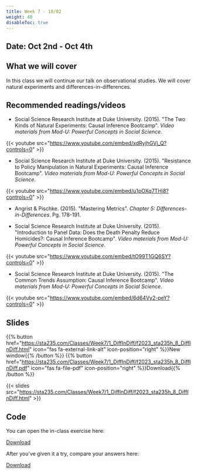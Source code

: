 ```yaml
---
title: Week 7 - 10/02
weight: 40
disableToc: true
---
```


## Date: Oct 2nd - Oct 4th

## What we will cover

In this class we will continue our talk on observational studies. We will cover natural experiments and differences-in-differences.  

## Recommended readings/videos

- Social Science Research Institute at Duke University. (2015). "The Two Kinds of Natural Experiments: Causal Inference Bootcamp". *Video materials from Mod-U: Powerful Concepts in Social Science*.

{{< youtube src="https://www.youtube.com/embed/xdRyjhGVj_Q?controls=0" >}}

- Social Science Research Institute at Duke University. (2015). "Resistance to Policy Manipulation in Natural Experiments: Causal Inference Bootcamp". *Video materials from Mod-U: Powerful Concepts in Social Science*.

{{< youtube src="https://www.youtube.com/embed/u1pOXq7THj8?controls=0" >}}

- Angrist & Pischke. (2015). "Mastering Metrics". *Chapter 5: Differences-in-Differences*. Pg. 178-191. 

- Social Science Research Institute at Duke University. (2015). "Introduction to Panel Data: Does the Death Penalty Reduce Homicides?: Causal Inference Bootcamp". *Video materials from Mod-U: Powerful Concepts in Social Science*.

{{< youtube src="https://www.youtube.com/embed/tO99T1GQ6SY?controls=0" >}}

- Social Science Research Institute at Duke University. (2015). "The Common Trends Assumption: Causal Inference Bootcamp". *Video materials from Mod-U: Powerful Concepts in Social Science*.

{{< youtube src="https://www.youtube.com/embed/6d64Vy2-peY?controls=0" >}}



## Slides

{{% button href="https://sta235.com/Classes/Week7/1_DiffInDiff/f2023_sta235h_8_DiffInDiff.html" icon="fas fa-external-link-alt" icon-position="right" %}}New window{{% /button %}} {{% button href="https://sta235.com/Classes/Week7/1_DiffInDiff/f2023_sta235h_8_DiffInDiff.pdf" icon="fas fa-file-pdf" icon-position="right" %}}Download{{% /button %}} 

{{< slides src="https://sta235.com/Classes/Week7/1_DiffInDiff/f2023_sta235h_8_DiffInDiff.html" >}}


## Code

You can open the in-class exercise here:
<script>let date = Date.now();</script>

<a onclick="gtag('event','code7_inclass', {'event_category': 'code','event_label': 'code7_inclass', 'event_action': date, 'debug_mode':true });" href="https://sta235.com/InClassExercises/STA235H_Week7.html" target="_blank" class="btn btn-default">Download<i class="fas fa-code"></i></a>

After you've given it a try, compare your answers here: 

<a onclick="gtag('event','code7', {'event_category': 'code','event_label': 'code7', 'event_action': date, 'debug_mode':true });" href="https://sta235.com/InClassExercises/STA235H_Week7Answers.html" target="_blank" class="btn btn-default">Download<i class="fas fa-code"></i></a>

